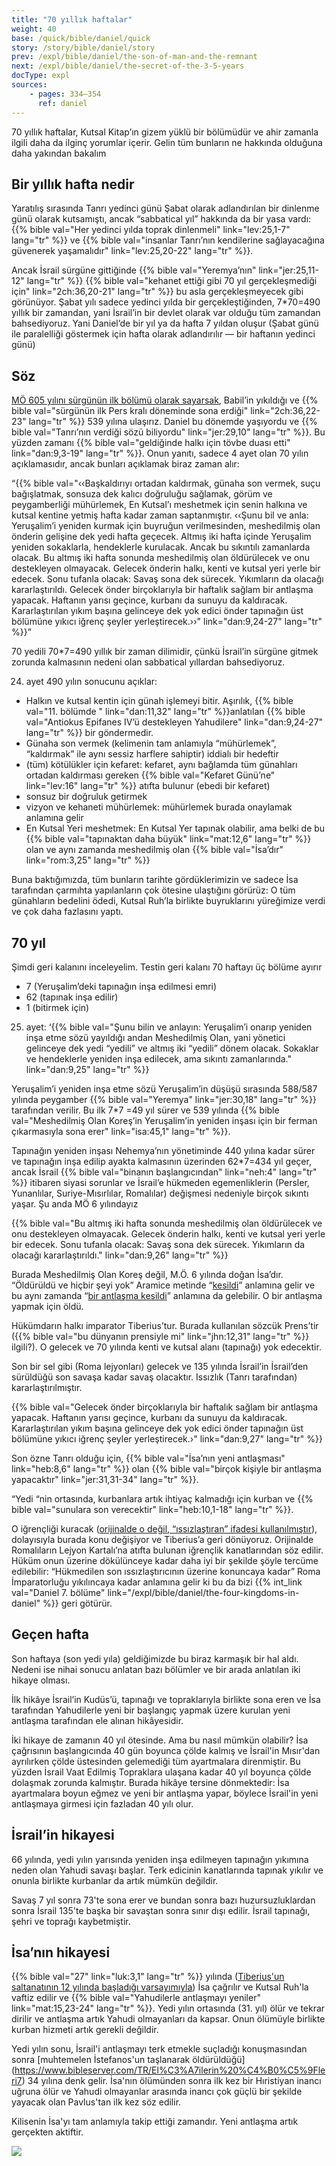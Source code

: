 ```yaml
---
title: "70 yıllık haftalar"
weight: 40
base: /quick/bible/daniel/quick
story: /story/bible/daniel/story
prev: /expl/bible/daniel/the-son-of-man-and-the-remnant
next: /expl/bible/daniel/the-secret-of-the-3-5-years
docType: expl
sources:
    - pages: 334–354
      ref: daniel
---
```


70 yıllık haftalar, Kutsal Kitap’ın gizem yüklü bir bölümüdür ve ahir zamanla ilgili daha da ilginç yorumlar içerir. Gelin tüm bunların ne hakkında olduğuna daha yakından bakalım

## Bir yıllık hafta nedir

<a name="7a7b"></a>
Yaratılış sırasında Tanrı yedinci günü Şabat olarak adlandırılan bir dinlenme günü olarak kutsamıştı, ancak “sabbatical yıl” hakkında da bir yasa vardı: {{% bible val="Her yedinci yılda toprak dinlenmeli" link="lev:25,1-7" lang="tr" %}} ve {{% bible val="insanlar Tanrı’nın kendilerine sağlayacağına güvenerek yaşamalıdır" link="lev:25,20-22" lang="tr" %}}.

Ancak İsrail sürgüne gittiğinde {{% bible val="Yeremya’nın" link="jer:25,11-12" lang="tr" %}} {{% bible val="kehanet ettiği gibi 70 yıl gerçekleşmediği için" link="2ch:36,20-21" lang="tr" %}} bu asla gerçekleşmeyecek gibi görünüyor. Şabat yılı sadece yedinci yılda bir gerçekleştiğinden, 7*70=490 yıllık bir zamandan, yani İsrail’in bir devlet olarak var olduğu tüm zamandan bahsediyoruz. Yani Daniel’de bir yıl ya da hafta 7 yıldan oluşur (Şabat günü ile paralelliği göstermek için hafta olarak adlandırılır — bir haftanın yedinci günü)

## Söz

<a name="9594"></a>
[MÖ 605 yılını sürgünün ilk bölümü olarak sayarsak](https://seminary.bju.edu/theology-in-3d/so-was-it-70-years-or-not/), Babil’in yıkıldığı ve {{% bible val="sürgünün ilk Pers kralı döneminde sona erdiği" link="2ch:36,22-23" lang="tr" %}} 539 yılına ulaşırız. Daniel bu dönemde yaşıyordu ve {{% bible val="Tanrı’nın verdiği sözü biliyordu" link="jer:29,10" lang="tr" %}}. Bu yüzden zamanı {{% bible val="geldiğinde halkı için tövbe duası etti" link="dan:9,3-19" lang="tr" %}}. Onun yanıtı, sadece 4 ayet olan 70 yılın açıklamasıdır, ancak bunları açıklamak biraz zaman alır:

“{{% bible val="‹‹Başkaldırıyı ortadan kaldırmak, günaha son vermek, suçu bağışlatmak, sonsuza dek kalıcı doğruluğu sağlamak, görüm ve peygamberliği mühürlemek, En Kutsal’ı meshetmek için senin halkına ve kutsal kentine yetmiş hafta kadar zaman saptanmıştır. ‹‹Şunu bil ve anla: Yeruşalim’i yeniden kurmak için buyruğun verilmesinden, meshedilmiş olan önderin gelişine dek yedi hafta geçecek. Altmış iki hafta içinde Yeruşalim yeniden sokaklarla, hendeklerle kurulacak. Ancak bu sıkıntılı zamanlarda olacak. Bu altmış iki hafta sonunda meshedilmiş olan öldürülecek ve onu destekleyen olmayacak. Gelecek önderin halkı, kenti ve kutsal yeri yerle bir edecek. Sonu tufanla olacak: Savaş sona dek sürecek. Yıkımların da olacağı kararlaştırıldı. Gelecek önder birçoklarıyla bir haftalık sağlam bir antlaşma yapacak. Haftanın yarısı geçince, kurbanı da sunuyu da kaldıracak. Kararlaştırılan yıkım başına gelinceye dek yok edici önder tapınağın üst bölümüne yıkıcı iğrenç şeyler yerleştirecek.››" link="dan:9,24-27" lang="tr" %}}”

70 yedili 70*7=490 yıllık bir zaman dilimidir, çünkü İsrail’in sürgüne gitmek zorunda kalmasının nedeni olan sabbatical yıllardan bahsediyoruz.

24. ayet 490 yılın sonucunu açıklar:

- Halkın ve kutsal kentin için günah işlemeyi bitir. Aşırılık, {{% bible val="11. bölümde " link="dan:11,32" lang="tr" %}}anlatılan {{% bible val="Antiokus Epifanes IV’ü destekleyen Yahudilere" link="dan:9,24-27" lang="tr" %}} bir göndermedir.
- Günaha son vermek (kelimenin tam anlamıyla “mühürlemek”, “kaldırmak” ile aynı sessiz harflere sahiptir) iddialı bir hedeftir
- (tüm) kötülükler için kefaret: kefaret, aynı bağlamda tüm günahları ortadan kaldırması gereken {{% bible val="Kefaret Günü’ne" link="lev:16" lang="tr" %}} atıfta bulunur (ebedi bir kefaret)
- sonsuz bir doğruluk getirmek
- vizyon ve kehaneti mühürlemek: mühürlemek burada onaylamak anlamına gelir
- En Kutsal Yeri meshetmek: En Kutsal Yer tapınak olabilir, ama belki de bu {{% bible val="tapınaktan daha büyük" link="mat:12,6" lang="tr" %}} olan ve aynı zamanda meshedilmiş olan {{% bible val="İsa’dır" link="rom:3,25" lang="tr" %}}

Buna baktığımızda, tüm bunların tarihte gördüklerimizin ve sadece İsa tarafından çarmıhta yapılanların çok ötesine ulaştığını görürüz: O tüm günahların bedelini ödedi, Kutsal Ruh’la birlikte buyruklarını yüreğimize verdi ve çok daha fazlasını yaptı.

## 70 yıl

<a name="66c9"></a>
Şimdi geri kalanını inceleyelim. Testin geri kalanı 70 haftayı üç bölüme ayırır

- 7 (Yeruşalim’deki tapınağın inşa edilmesi emri)
- 62 (tapınak inşa edilir)
- 1 (bitirmek için)

25. ayet: ‘{{% bible val="Şunu bilin ve anlayın: Yeruşalim’i onarıp yeniden inşa etme sözü yayıldığı andan Meshedilmiş Olan, yani yönetici gelinceye dek yedi “yedili” ve altmış iki “yedili” dönem olacak. Sokaklar ve hendeklerle yeniden inşa edilecek, ama sıkıntı zamanlarında." link="dan:9,25" lang="tr" %}}

Yeruşalim’i yeniden inşa etme sözü Yeruşalim’in düşüşü sırasında 588/587 yılında peygamber {{% bible val="Yeremya" link="jer:30,18" lang="tr" %}} tarafından verilir. Bu ilk 7*7 =49 yıl sürer ve 539 yılında {{% bible val="Meshedilmiş Olan Koreş’in Yeruşalim’in yeniden inşası için bir ferman çıkarmasıyla sona erer" link="isa:45,1" lang="tr" %}}.

Tapınağın yeniden inşası Nehemya’nın yönetiminde 440 yılına kadar sürer ve tapınağın inşa edilip ayakta kalmasının üzerinden 62*7=434 yıl geçer, ancak İsrail {{% bible val="binanın başlangıcından" link="neh:4" lang="tr" %}} itibaren siyasi sorunlar ve İsrail’e hükmeden egemenliklerin (Persler, Yunanlılar, Suriye-Mısırlılar, Romalılar) değişmesi nedeniyle birçok sıkıntı yaşar. Şu anda MÖ 6 yılındayız

{{% bible val="Bu altmış iki hafta sonunda meshedilmiş olan öldürülecek ve onu destekleyen olmayacak. Gelecek önderin halkı, kenti ve kutsal yeri yerle bir edecek. Sonu tufanla olacak: Savaş sona dek sürecek. Yıkımların da olacağı kararlaştırıldı." link="dan:9,26" lang="tr" %}}

Burada Meshedilmiş Olan Koreş değil, M.Ö. 6 yılında doğan İsa’dır. “Öldürüldü ve hiçbir şeyi yok” Aramice metinde “[kesildi](https://biblehub.com/interlinear/daniel/9-26.htm)” anlamına gelir ve bu aynı zamanda “[bir antlaşma kesildi](https://biblehub.com/hebrew/3772.htm)” anlamına da gelebilir. O bir antlaşma yapmak için öldü.

Hükümdarın halkı imparator Tiberius’tur. Burada kullanılan sözcük Prens’tir ({{% bible val="bu dünyanın prensiyle mi" link="jhn:12,31" lang="tr" %}} ilgili?). O gelecek ve 70 yılında kenti ve kutsal alanı (tapınağı) yok edecektir.

Son bir sel gibi (Roma lejyonları) gelecek ve 135 yılında İsrail’in İsrail’den sürüldüğü son savaşa kadar savaş olacaktır. Issızlık (Tanrı tarafından) kararlaştırılmıştır.

{{% bible val="Gelecek önder birçoklarıyla bir haftalık sağlam bir antlaşma yapacak. Haftanın yarısı geçince, kurbanı da sunuyu da kaldıracak. Kararlaştırılan yıkım başına gelinceye dek yok edici önder tapınağın üst bölümüne yıkıcı iğrenç şeyler yerleştirecek.›" link="dan:9,27" lang="tr" %}}

Son özne Tanrı olduğu için, {{% bible val="İsa’nın yeni antlaşması" link="heb:8,6" lang="tr" %}} olan {{% bible val="birçok kişiyle bir antlaşma yapacaktır" link="jer:31,31-34" lang="tr" %}}.

“Yedi “nin ortasında, kurbanlara artık ihtiyaç kalmadığı için kurban ve {{% bible val="sunulara son verecektir" link="heb:10,1-18" lang="tr" %}}.

O iğrençliği kuracak ([orijinalde o değil, “ıssızlaştıran” ifadesi kullanılmıştır](https://biblehub.com/interlinear/daniel/9-27.htm)), dolayısıyla burada konu değişiyor ve Tiberius’a geri dönüyoruz. Orijinalde Romalıların Lejyon Kartalı’na atıfta bulunan iğrençlik kanatlarından söz edilir. Hüküm onun üzerine dökülünceye kadar daha iyi bir şekilde şöyle tercüme edilebilir: “Hükmedilen son ıssızlaştırıcının üzerine konuncaya kadar” Roma İmparatorluğu yıkılıncaya kadar anlamına gelir ki bu da bizi {{% int_link val="Daniel 7. bölüme" link="/expl/bible/daniel/the-four-kingdoms-in-daniel" %}} geri götürür.

## Geçen hafta

<a name="42f9"></a>
Son haftaya (son yedi yıla) geldiğimizde bu biraz karmaşık bir hal aldı. Nedeni ise nihai sonucu anlatan bazı bölümler ve bir arada anlatılan iki hikaye olması.

İlk hikâye İsrail’in Kudüs’ü, tapınağı ve topraklarıyla birlikte sona eren ve İsa tarafından Yahudilerle yeni bir başlangıç yapmak üzere kurulan yeni antlaşma tarafından ele alınan hikâyesidir.

İki hikaye de zamanın 40 yıl ötesinde. Ama bu nasıl mümkün olabilir? İsa çağrısının başlangıcında 40 gün boyunca çölde kalmış ve İsrail'in Mısır'dan ayrılırken çölde üstesinden gelemediği tüm ayartmalara direnmiştir. Bu yüzden İsrail Vaat Edilmiş Topraklara ulaşana kadar 40 yıl boyunca çölde dolaşmak zorunda kalmıştır. Burada hikâye tersine dönmektedir: İsa ayartmalara boyun eğmez ve yeni bir antlaşma yapar, böylece İsrail'in yeni antlaşmaya girmesi için fazladan 40 yılı olur.

## İsrail’in hikayesi

<a name="8bed"></a>
66 yılında, yedi yılın yarısında yeniden inşa edilmeyen tapınağın yıkımına neden olan Yahudi savaşı başlar. Terk edicinin kanatlarında tapınak yıkılır ve onunla birlikte kurbanlar da artık mümkün değildir.

Savaş 7 yıl sonra 73'te sona erer ve bundan sonra bazı huzursuzluklardan sonra İsrail 135'te başka bir savaştan sonra sınır dışı edilir. İsrail tapınağı, şehri ve toprağı kaybetmiştir.

## İsa’nın hikayesi

<a name="f724"></a>
{{% bible val="27" link="luk:3,1" lang="tr" %}} yılında ([Tiberius'un saltanatının 12 yılında başladığı varsayımıyla](https://www.tyndalebulletin.org/article/37789-reckoning-tiberius-s-reign-and-jesus-s-baptism-first-and-second-century-evidence-concerning-tiberius-s-fifteenth-year-luke-3-1.pdf)) İsa çağrılır ve Kutsal Ruh'la vaftiz edilir ve {{% bible val="Yahudilerle antlaşmayı yeniler" link="mat:15,23-24" lang="tr" %}}. Yedi yılın ortasında (31. yıl) ölür ve tekrar dirilir ve antlaşma artık Yahudi olmayanları da kapsar. Onun ölümüyle birlikte kurban hizmeti artık gerekli değildir.

Yedi yılın sonu, İsrail'i antlaşmayı terk etmekle suçladığı konuşmasından sonra [muhtemelen İstefanos'un taşlanarak öldürüldüğü] (https://www.bibleserver.com/TR/El%C3%A7ilerin%20%C4%B0%C5%9Fleri7) 34 yılına denk gelir. İsa'nın ölümünden sonra ilk kez bir Hıristiyan inancı uğruna ölür ve Yahudi olmayanlar arasında inancı çok güçlü bir şekilde yayacak olan Pavlus'tan ilk kez söz edilir. 

Kilisenin İsa'yı tam anlamıyla takip ettiği zamandır. Yeni antlaşma artık gerçekten aktiftir.

![](/images/70years_tr.jpg)